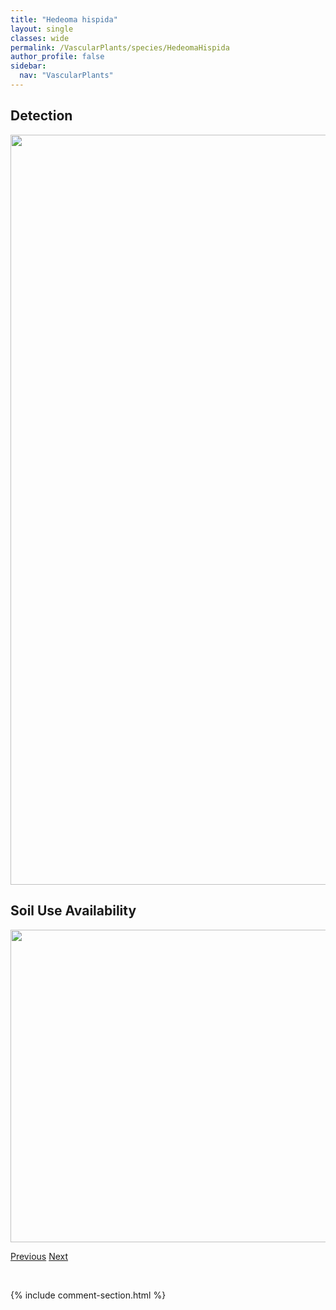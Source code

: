 ```yaml
---
title: "Hedeoma hispida"
layout: single
classes: wide
permalink: /VascularPlants/species/HedeomaHispida
author_profile: false
sidebar:
  nav: "VascularPlants"
---
```


<h2>Detection</h2>

<a href="https://drive.google.com/uc?export=view&id=1waVBM8JJSAJ-ayhwWcijejzrT6Od6yMA">
<img src="https://drive.google.com/uc?export=view&id=1waVBM8JJSAJ-ayhwWcijejzrT6Od6yMA" height = "1200" width = "800">
</a>


<h2>Soil Use Availability</h2>

<a href="https://drive.google.com/uc?export=view&id=1-KUH_HB7vBUv6tWnfCZISBCmBh75wrd9">
<img src="https://drive.google.com/uc?export=view&id=1-KUH_HB7vBUv6tWnfCZISBCmBh75wrd9" height = "500" width = "1000">
</a>


<a href="/DevelopmentWebsite/VascularPlants/species/HalerpestesCymbalaria" class="pagination--pager" title="Seaside Buttercup">Previous</a> <a href="/DevelopmentWebsite/VascularPlants/species/Hedysarum" class="pagination--pager" title="Hedysarum">Next</a>

<p>&nbsp;</p>

{% include comment-section.html %}

